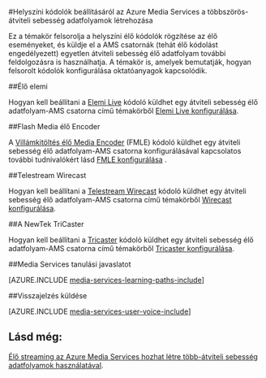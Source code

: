 <properties 
    pageTitle="Helyszíni kódolók beállításáról az Azure Media Services hozhat létre több-átviteli sebesség adatfolyamok használatakor |} Microsoft Azure" 
    description="Ez a témakör felsorolja a helyszíni élő kódolók rögzítése az élő eseményeket, és küldje el a AMS csatornák (tehát élő kódolást engedélyezett) egyetlen átviteli sebesség élő adatfolyam további feldolgozásra is használhatja. A témakör hivatkozások, amelyek bemutatják, hogyan felsorolt kódolók konfigurálása oktatóanyagok." 
    services="media-services" 
    documentationCenter="" 
    authors="juliako" 
    manager="erikre" 
    editor=""/>

<tags 
    ms.service="media-services" 
    ms.workload="media" 
    ms.tgt_pltfrm="na" 
    ms.devlang="na" 
    ms.topic="article" 
    ms.date="09/26/2016" 
    ms.author="juliako"/>



#<a name="how-to-configure-on-premise-encoders-when-using-azure-media-services-to-create-multi-bitrate-streams"></a>Helyszíni kódolók beállításáról az Azure Media Services a többszörös-átviteli sebesség adatfolyamok létrehozása

Ez a témakör felsorolja a helyszíni élő kódolók rögzítése az élő eseményeket, és küldje el a AMS csatornák (tehát élő kódolást engedélyezett) egyetlen átviteli sebesség élő adatfolyam további feldolgozásra is használhatja. A témakör is, amelyek bemutatják, hogyan felsorolt kódolók konfigurálása oktatóanyagok kapcsolódik.


##<a name="elemental-live"></a>Élő elemi

Hogyan kell beállítani a [Elemi Live](http://www.elementaltechnologies.com/products/elemental-live) kódoló küldhet egy átviteli sebesség élő adatfolyam-AMS csatorna című témakörből [Elemi Live konfigurálása](media-services-configure-elemental-live-encoder.md).
 
##<a name="flash-media-live-encoder"></a>Flash Media élő Encoder

A [Villámkitöltés élő Media Encoder](http://www.adobe.com/products/flash-media-encoder.html) (FMLE) kódoló küldhet egy átviteli sebesség élő adatfolyam-AMS csatorna konfigurálásával kapcsolatos további tudnivalókért lásd [FMLE konfigurálása](media-services-configure-fmle-live-encoder.md) .

##<a name="telestream-wirecast"></a>Telestream Wirecast

Hogyan kell beállítani a [Telestream Wirecast](http://www.telestream.net/wirecast/overview.htm) kódoló küldhet egy átviteli sebesség élő adatfolyam-AMS csatorna című témakörből [Wirecast konfigurálása](media-services-configure-wirecast-live-encoder.md).

##<a name="newtek-tricaster"></a>A NewTek TriCaster

Hogyan kell beállítani a [Tricaster](http://newtek.com/products/tricaster-40.html) kódoló küldhet egy átviteli sebesség élő adatfolyam-AMS csatorna című témakörből [Tricaster konfigurálása](media-services-configure-tricaster-live-encoder.md).



##<a name="media-services-learning-paths"></a>Media Services tanulási javaslatot

[AZURE.INCLUDE [media-services-learning-paths-include](../../includes/media-services-learning-paths-include.md)]

##<a name="provide-feedback"></a>Visszajelzés küldése

[AZURE.INCLUDE [media-services-user-voice-include](../../includes/media-services-user-voice-include.md)]

## <a name="see-also"></a>Lásd még:

[Élő streaming az Azure Media Services hozhat létre több-átviteli sebesség adatfolyamok használatával](media-services-manage-live-encoder-enabled-channels.md).

